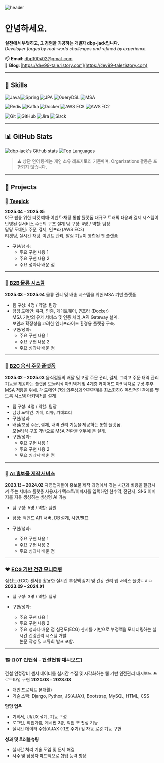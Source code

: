 <!-- 헤더 이미지 -->

![header](https://capsule-render.vercel.app/api?type=waving&color=auto&height=300&section=header&text=Welcome%20to%20dbp-jack%27s%20GitHub!%20%F0%9F%91%8B%F0%9F%8F%BB&fontSize=52&animation=fadeIn&fontAlignY=36)

<!-- 소개 문구 -->

# 안녕하세요.  
**실전에서 부딪히고, 그 경험을 가공하는 개발자 dbp-jack입니다.**  
_Developer forged by real-world challenges and refined by experience._

📫 **Email**: dbp100402@gmail.com  
📘 **Blog**: [https://dev99-tale.tistory.com](https://dev99-tale.tistory.com)

---

## 🔧 Skills

<!-- 백엔드 -->
![Java](https://img.shields.io/badge/Java-007396?style=flat&logo=openjdk&logoColor=white)
![Spring](https://img.shields.io/badge/Spring-6DB33F?style=flat&logo=spring&logoColor=white)
![JPA](https://img.shields.io/badge/JPA-59666C?style=flat)
![QueryDSL](https://img.shields.io/badge/QueryDSL-009688?style=flat)
![MSA](https://img.shields.io/badge/MSA-FF7043?style=flat)

<!-- 데이터 / 인프라 -->
![Redis](https://img.shields.io/badge/Redis-DC382D?style=flat&logo=redis&logoColor=white)
![Kafka](https://img.shields.io/badge/Kafka-231F20?style=flat&logo=apachekafka&logoColor=white)
![Docker](https://img.shields.io/badge/Docker-2496ED?style=flat&logo=docker&logoColor=white)
![AWS ECS](https://img.shields.io/badge/AWS_ECS-FF9900?style=flat&logo=amazonaws&logoColor=white)
![AWS EC2](https://img.shields.io/badge/AWS_EC2-FF9900?style=flat&logo=amazonec2&logoColor=white)

<!-- 협업 -->
![Git](https://img.shields.io/badge/Git-F05032?style=flat&logo=git&logoColor=white)
![GitHub](https://img.shields.io/badge/GitHub-181717?style=flat&logo=github&logoColor=white)
![Jira](https://img.shields.io/badge/Jira-0052CC?style=flat&logo=jira&logoColor=white)
![Slack](https://img.shields.io/badge/Slack-4A154B?style=flat&logo=slack&logoColor=white)

---

## 📊 GitHub Stats

<img src="https://github-readme-stats.vercel.app/api?username=dbp-jack&show_icons=true&theme=default" alt="dbp-jack's GitHub stats" />
<img src="https://github-readme-stats.vercel.app/api/top-langs/?username=dbp-jack&layout=compact&theme=default" alt="Top Languages" />

> ⚠️ 상단 언어 통계는 개인 소유 레포지토리 기준이며, Organizations 활동은 포함되지 않습니다.

---

## 📁 Projects

### 🧢 [Teepick](https://github.com/FINAL-SPARTA/SPARTA-FINAL-PROJECT)  
**2025.04 – 2025.05**  
야구 팬을 위한 티켓 예매·이벤트·채팅 통합 플랫폼
대규모 트래픽 대응과 결제 시스템이 반영된 실서비스 수준의 구조 설계
팀 구성: 4명 / 역할: 팀장  
담당 도메인: 주문, 결제, 인프라 (AWS ECS)  
티켓팅, 실시간 채팅, 이벤트 관리, 알림 기능이 통합된 팬 플랫폼  
- 구현/성과:  
  - 주요 구현 내용 1  
  - 주요 구현 내용 2  
  - 주요 성과나 배운 점

---

### 🚛 [B2B 물류 시스템](https://github.com/sparta-i4u/sparta-msa)  
**2025.03 – 2025.04**
물류 관리 및 배송 시스템을 위한 MSA 기반 플랫폼
- 팀 구성: 4명 / 역할: 팀장  
- 담당 도메인: 유저, 인증, 게이트웨이, 인프라 (Docker)  
MSA 기반의 유저 서비스 및 인증 처리, API Gateway 설계.  
  보안과 확장성을 고려한 엔터프라이즈 환경용 플랫폼 구축.
- 구현/성과:  
  - 주요 구현 내용 1  
  - 주요 구현 내용 2  
  - 주요 성과나 배운 점
 
  
---

### 🍱 [B2C 음식 주문 플랫폼](https://github.com/sparta-onetoone/sparta-onetoone)  
**2025.02 – 2025.03** 
음식점들의 배달 및 포장 주문 관리, 결제, 그리고 주문 내역 관리 기능을 제공하는 플랫폼
모놀리식 아키텍처 및 4계층 레이어드 아키텍처로 구성
추후 MSA 적용을 위해, 각 도메인 간의 의존성과 연관관계를 최소화하여 독립적인 관계를 맺도록 시스템 아키텍처를 설계
- 팀 구성: 4명 / 역할: 팀장  
- 담당 도메인: 가게, 리뷰, 카테고리  
- 구현/성과
- 배달/포장 주문, 결제, 내역 관리 기능을 제공하는 통합 플랫폼.  
  모놀리식 구조 기반으로 MSA 전환을 염두에 둔 설계.
- 구현/성과:  
  - 주요 구현 내용 1  
  - 주요 구현 내용 2  
  - 주요 성과나 배운 점

---

### 🧠 [AI 홍보물 제작 서비스](https://github.com/flyai-Ambition7)  
**2023.12 – 2024.02** 
자영업자들이 홍보물 제작 과정에서 겪는 시간과 비용을 절감시켜 주는 서비스 플랫폼
사용자가 텍스트/이미지를 입력하면 현수막, 전단지, SNS 이미지를 자동 생성하는 생성형 AI 기능
- 팀 구성: 5명 / 역할: 팀원  
- 담당: 백엔드 API 서버, DB 설계, 시연/발표  

- 구현/성과:  
  - 주요 구현 내용 1  
  - 주요 구현 내용 2  
  - 주요 성과나 배운 점

---

### ❤️ [ECG 기반 건강 모니터링](https://github.com/dbp-jack/Development-of-daily-life-physical-monitoring-web-service-using-electrocardiogram-sensor.git)  
심전도(ECG) 센서를 활용한 실시간 부정맥 감지 및 건강 관리 웹 서비스 풀럇ㅍㅎㅁ
**2023.09 – 2024.01**  
- 팀 구성: 3명 / 역할: 팀장  

- 구현/성과:  
  - 주요 구현 내용 1  
  - 주요 구현 내용 2  
  - 주요 성과나 배운 점
 심전도(ECG) 센서를 기반으로 부정맥을 모니터링하는 실시간 건강관리 시스템 개발.  
  논문 작성 및 교류회 발표 포함.

---

### 🏗️ [ICT 인턴십 – 건설현장 대시보드]  
건설 안정장비 센서 데이터를 실시간 수집 및 시각화하는 웹 기반 안전관리 대시보드 프로토타입 구현
**2023.03 – 2023.08**  
- 개인 프로젝트 (6개월)  
- 기술 스택: Django, Python, JS(AJAX), Bootstrap, MySQL, HTML, CSS

**담당 업무**  
- 기획서, UI/UX 설계, 기능 구성  
- 로그인, 회원가입, 게시판 3종, 직원 조 편성 기능  
- 실시간 데이터 수집(AJAX 0.1초 주기) 및 자동 로깅 기능 구현

**성과 및 트러블슈팅**  
- 실시간 처리 기술 도입 및 문제 해결  
- 사수 및 담당자 피드백으로 협업 능력 향상

